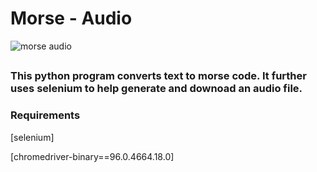 # Morse - Audio
![morse audio](https://i.makeagif.com/media/7-09-2018/f1UEy0.gif?raw=true)
##

### This python program converts text to morse code. It further uses selenium to help generate and downoad an audio file.

### Requirements

[selenium]

[chromedriver-binary==96.0.4664.18.0]


